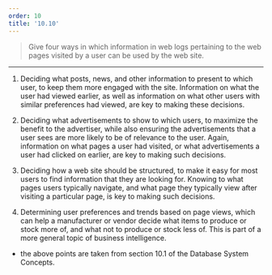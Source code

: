 ```yaml
---
order: 10
title: '10.10'
---
```

> Give four ways in which information in web logs pertaining to the web pages 
> visited by a user can be used by the web site. 

--------------------------------

1) Deciding what posts, news, and other information to present to which user, 
to keep them more engaged with the site. Information on what the user had 
viewed earlier, as well as information on what other users with similar preferences 
had viewed, are key to making these decisions. 

2) Deciding what advertisements to show to which users, to maximize the benefit to 
the advertiser, while also ensuring the advertisements that a user sees are more 
likely to be of relevance to the user. Again, information on what pages a user 
had visited, or what advertisements a user had clicked on earlier, are key to making 
such decisions. 

3) Deciding how a web site should be structured, to make it easy for most users 
to find information that they are looking for. Knowing to what pages users typically 
navigate, and what page they typically view after visiting a particular page, is key
to making such decisions. 

4) Determining user preferences and trends based on page views, which can help 
a manufacturer or vendor decide what items to produce or stock more of, and 
what not to produce or stock less of. This is part of a more general topic of business
intelligence. 

- the above points are taken from section 10.1 of the Database System Concepts. 